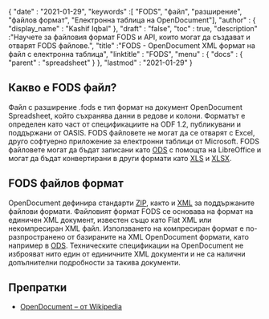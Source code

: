 {
  "date" : "2021-01-29",
  "keywords" :[ "FODS", "файл", "разширение", "файлов формат", "Електронна таблица на OpenDocument"],
  "author" : {
    "display_name" : "Kashif Iqbal"
},
  "draft" : "false",
  "toc" : true,
  "description" :"Научете за файловия формат FODS и API, които могат да създават и отварят FODS файлове.",
  "title" :"FODS - OpenDocument XML формат на файл с електронна таблица",
  "linktitle" : "FODS",
  "menu" : {
    "docs" : {
      "parent" : "spreadsheet"
}
},
  "lastmod" : "2021-01-29"
}

## Какво е FODS файл?

Файл с разширение .fods е тип формат на документ OpenDocument Spreadsheet, който съхранява данни в редове и колони. Форматът е определен като част от спецификациите на ODF 1.2, публикувани и поддържани от OASIS. FODS файловете не могат да се отварят с Excel, друго софтуерно приложение за електронни таблици от Microsoft. FODS файловете могат да бъдат записани като [ODS](/bg/spreadsheet/ods/) с помощта на LibreOffice и могат да бъдат конвертирани в други формати като [XLS](/bg/spreadsheet/xls) и [XLSX](/bg/spreadsheet/xlsx/).

## FODS файлов формат

OpenDocument дефинира стандарти [ZIP](/bg/compression/zip/), както и [XML](/bg/web/xml/) за поддържаните файлови формати. Файловият формат FODS се основава на формат на единичен XML документ, известен също като Flat XML или некомпресиран XML файл. Използването на компресиран формат е по-разпространено от базираните на XML OpenDocument формати, като например в [ODS](/bg/spreadsheet/ods/). Техническите спецификации на OpenDocument не изброяват нито един от единичните XML документи и не са налични допълнителни подробности за такива документи.

## Препратки ##

* [OpenDocument – от Wikipedia](https://en.wikipedia.org/wiki/OpenDocument)

